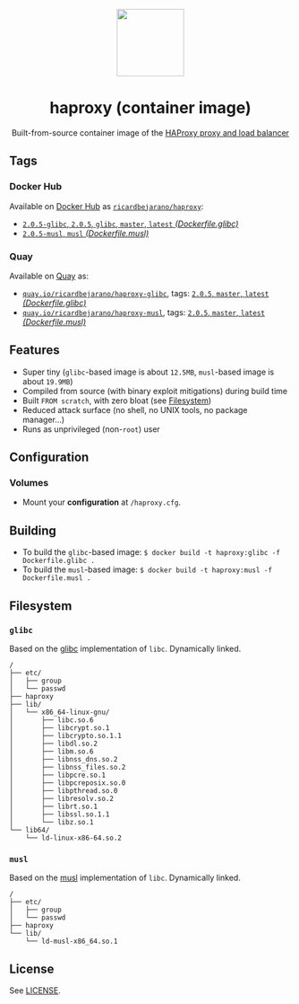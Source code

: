 <p align="center"><img src="https://emojipedia-us.s3.dualstack.us-west-1.amazonaws.com/thumbs/320/apple/155/racing-car_1f3ce.png" width="120px"></p>
<h1 align="center">haproxy (container image)</h1>
<p align="center">Built-from-source container image of the <a href="https://www.haproxy.org/">HAProxy proxy and load balancer</a></p>


## Tags

### Docker Hub

Available on [Docker Hub](https://hub.docker.com) as [`ricardbejarano/haproxy`](https://hub.docker.com/r/ricardbejarano/haproxy):

- [`2.0.5-glibc`, `2.0.5`, `glibc`, `master`, `latest` *(Dockerfile.glibc)*](https://github.com/ricardbejarano/haproxy/blob/master/Dockerfile.glibc)
- [`2.0.5-musl`, `musl` *(Dockerfile.musl)*](https://github.com/ricardbejarano/haproxy/blob/master/Dockerfile.musl)

### Quay

Available on [Quay](https://quay.io) as:

- [`quay.io/ricardbejarano/haproxy-glibc`](https://quay.io/repository/ricardbejarano/haproxy-glibc), tags: [`2.0.5`, `master`, `latest` *(Dockerfile.glibc)*](https://github.com/ricardbejarano/haproxy/blob/master/Dockerfile.glibc)
- [`quay.io/ricardbejarano/haproxy-musl`](https://quay.io/repository/ricardbejarano/haproxy-musl), tags: [`2.0.5`, `master`, `latest` *(Dockerfile.musl)*](https://github.com/ricardbejarano/haproxy/blob/master/Dockerfile.musl)


## Features

* Super tiny (`glibc`-based image is about `12.5MB`, `musl`-based image is about `19.9MB`)
* Compiled from source (with binary exploit mitigations) during build time
* Built `FROM scratch`, with zero bloat (see [Filesystem](#filesystem))
* Reduced attack surface (no shell, no UNIX tools, no package manager...)
* Runs as unprivileged (non-`root`) user


## Configuration

### Volumes

- Mount your **configuration** at `/haproxy.cfg`.


## Building

- To build the `glibc`-based image: `$ docker build -t haproxy:glibc -f Dockerfile.glibc .`
- To build the `musl`-based image: `$ docker build -t haproxy:musl -f Dockerfile.musl .`


## Filesystem

### `glibc`

Based on the [glibc](https://www.gnu.org/software/libc/) implementation of `libc`. Dynamically linked.

```
/
├── etc/
│   ├── group
│   └── passwd
├── haproxy
├── lib/
│   └── x86_64-linux-gnu/
│       ├── libc.so.6
│       ├── libcrypt.so.1
│       ├── libcrypto.so.1.1
│       ├── libdl.so.2
│       ├── libm.so.6
│       ├── libnss_dns.so.2
│       ├── libnss_files.so.2
│       ├── libpcre.so.1
│       ├── libpcreposix.so.0
│       ├── libpthread.so.0
│       ├── libresolv.so.2
│       ├── librt.so.1
│       ├── libssl.so.1.1
│       └── libz.so.1
└── lib64/
    └── ld-linux-x86-64.so.2
```

### `musl`

Based on the [musl](https://www.musl-libc.org/) implementation of `libc`. Dynamically linked.

```
/
├── etc/
│   ├── group
│   └── passwd
├── haproxy
└── lib/
    └── ld-musl-x86_64.so.1
```


## License

See [LICENSE](https://github.com/ricardbejarano/haproxy/blob/master/LICENSE).
